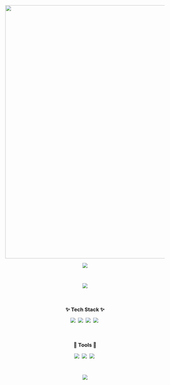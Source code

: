 <div align="center">
  <img width="800px" src="https://github.com/Hyehyun1001/Hyehyun1001/blob/master/logo_unscreen.gif" />
  <p align='center'>
    <img src="https://capsule-render.vercel.app/api?type=waving&color=auto&height=200&section=header&text=Hyhyun's%20Github&fontSize=65&animation=fadeIn&fontAlignY=38"/>
  </p>
</div>

<br>
<br>

<div align="center">
  <img src="https://github-readme-stats.vercel.app/api/top-langs/?username=Hyehyun1001&layout=compact" />
</div>

<br>
<br>

<h3 align="center">✨ Tech Stack ✨</h3>
<div align="center">
  <img src="https://img.shields.io/badge/react-20232a.svg?style=for-the-badge&logo=react&logoColor=61DAFB" />&nbsp
  <img src="https://img.shields.io/badge/javascript-F7DF1E.svg?style=for-the-badge&logo=javascript&logoColor=20232a" />&nbsp
  <img src="https://img.shields.io/badge/typescript-007ACC.svg?style=for-the-badge&logo=typescript&logoColor=white" />&nbsp
  <img src="https://img.shields.io/badge/html5-E34F26.svg?style=for-the-badge&logo=html5&logoColor=white" />&nbsp
</div>

<br>
<br>

<h3 align="center">🔧 Tools 🔧</h3>
<div align="center">
  <img src="https://img.shields.io/badge/github-181717.svg?style=for-the-badge&logo=github&logoColor=white" />&nbsp
  <img src="https://img.shields.io/badge/Notion-F3F3F3.svg?style=for-the-badge&logo=notion&logoColor=black" />&nbsp
  <img src="https://img.shields.io/badge/figma-F24E1E.svg?style=for-the-badge&logo=figma&logoColor=white" />&nbsp
</div>

<br>
<br>

<div align="center">
  <p align='center'>
    <img src="https://capsule-render.vercel.app/api?type=waving&color=auto&height=100&section=footer&animation=fadeIn&fontAlignY=38"/>
  </p>
</div>

